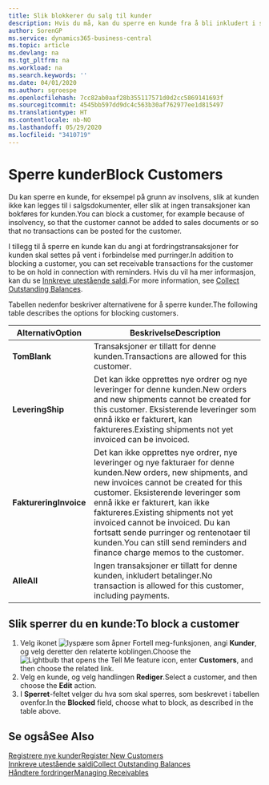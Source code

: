 ```yaml
---
title: Slik blokkerer du salg til kunder
description: Hvis du må, kan du sperre en kunde fra å bli inkludert i salgsdokumenter og andre salgstransaksjoner.
author: SorenGP
ms.service: dynamics365-business-central
ms.topic: article
ms.devlang: na
ms.tgt_pltfrm: na
ms.workload: na
ms.search.keywords: ''
ms.date: 04/01/2020
ms.author: sgroespe
ms.openlocfilehash: 7cc82ab0aaf28b355117571d0d2cc5869141693f
ms.sourcegitcommit: 4545bb597dd9dc4c563b30af762977ee1d815497
ms.translationtype: HT
ms.contentlocale: nb-NO
ms.lasthandoff: 05/29/2020
ms.locfileid: "3410719"
---
```

# <a name="block-customers"></a><span data-ttu-id="aa41f-103">Sperre kunder</span><span class="sxs-lookup"><span data-stu-id="aa41f-103">Block Customers</span></span>
<span data-ttu-id="aa41f-104">Du kan sperre en kunde, for eksempel på grunn av insolvens, slik at kunden ikke kan legges til i salgsdokumenter, eller slik at ingen transaksjoner kan bokføres for kunden.</span><span class="sxs-lookup"><span data-stu-id="aa41f-104">You can block a customer, for example because of insolvency, so that the customer cannot be added to sales documents or so that no transactions can be posted for the customer.</span></span>

<span data-ttu-id="aa41f-105">I tillegg til å sperre en kunde kan du angi at fordringstransaksjoner for kunden skal settes på vent i forbindelse med purringer.</span><span class="sxs-lookup"><span data-stu-id="aa41f-105">In addition to blocking a customer, you can set receivable transactions for the customer to be on hold in connection with reminders.</span></span> <span data-ttu-id="aa41f-106">Hvis du vil ha mer informasjon, kan du se [Innkreve utestående saldi](receivables-collect-outstanding-balances.md).</span><span class="sxs-lookup"><span data-stu-id="aa41f-106">For more information, see [Collect Outstanding Balances](receivables-collect-outstanding-balances.md).</span></span>   

<span data-ttu-id="aa41f-107">Tabellen nedenfor beskriver alternativene for å sperre kunder.</span><span class="sxs-lookup"><span data-stu-id="aa41f-107">The following table describes the options for blocking customers.</span></span>  

|<span data-ttu-id="aa41f-108">Alternativ</span><span class="sxs-lookup"><span data-stu-id="aa41f-108">Option</span></span>|<span data-ttu-id="aa41f-109">Beskrivelse</span><span class="sxs-lookup"><span data-stu-id="aa41f-109">Description</span></span>|  
|--------------------|------------|  
|<span data-ttu-id="aa41f-110">**Tom**</span><span class="sxs-lookup"><span data-stu-id="aa41f-110">**Blank**</span></span>|<span data-ttu-id="aa41f-111">Transaksjoner er tillatt for denne kunden.</span><span class="sxs-lookup"><span data-stu-id="aa41f-111">Transactions are allowed for this customer.</span></span>|
|<span data-ttu-id="aa41f-112">**Levering**</span><span class="sxs-lookup"><span data-stu-id="aa41f-112">**Ship**</span></span>|<span data-ttu-id="aa41f-113">Det kan ikke opprettes nye ordrer og nye leveringer for denne kunden.</span><span class="sxs-lookup"><span data-stu-id="aa41f-113">New orders and new shipments cannot be created for this customer.</span></span> <span data-ttu-id="aa41f-114">Eksisterende leveringer som ennå ikke er fakturert, kan faktureres.</span><span class="sxs-lookup"><span data-stu-id="aa41f-114">Existing shipments not yet invoiced can be invoiced.</span></span>|  
|<span data-ttu-id="aa41f-115">**Fakturering**</span><span class="sxs-lookup"><span data-stu-id="aa41f-115">**Invoice**</span></span>|<span data-ttu-id="aa41f-116">Det kan ikke opprettes nye ordrer, nye leveringer og nye fakturaer for denne kunden.</span><span class="sxs-lookup"><span data-stu-id="aa41f-116">New orders, new shipments, and new invoices cannot be created for this customer.</span></span> <span data-ttu-id="aa41f-117">Eksisterende leveringer som ennå ikke er fakturert, kan ikke faktureres.</span><span class="sxs-lookup"><span data-stu-id="aa41f-117">Existing shipments not yet invoiced cannot be invoiced.</span></span> <span data-ttu-id="aa41f-118">Du kan fortsatt sende purringer og rentenotaer til kunden.</span><span class="sxs-lookup"><span data-stu-id="aa41f-118">You can still send reminders and finance charge memos to the customer.</span></span>|  
|<span data-ttu-id="aa41f-119">**Alle**</span><span class="sxs-lookup"><span data-stu-id="aa41f-119">**All**</span></span>|<span data-ttu-id="aa41f-120">Ingen transaksjoner er tillatt for denne kunden, inkludert betalinger.</span><span class="sxs-lookup"><span data-stu-id="aa41f-120">No transaction is allowed for this customer, including payments.</span></span>|  

## <a name="to-block-a-customer"></a><span data-ttu-id="aa41f-121">Slik sperrer du en kunde:</span><span class="sxs-lookup"><span data-stu-id="aa41f-121">To block a customer</span></span>  
1. <span data-ttu-id="aa41f-122">Velg ikonet ![lyspære som åpner Fortell meg-funksjonen](media/ui-search/search_small.png "Fortell hva du vil gjøre"), angi **Kunder**, og velg deretter den relaterte koblingen.</span><span class="sxs-lookup"><span data-stu-id="aa41f-122">Choose the ![Lightbulb that opens the Tell Me feature](media/ui-search/search_small.png "Tell me what you want to do") icon, enter **Customers**, and then choose the related link.</span></span>
2. <span data-ttu-id="aa41f-123">Velg en kunde, og velg handlingen **Rediger**.</span><span class="sxs-lookup"><span data-stu-id="aa41f-123">Select a customer, and then choose the **Edit** action.</span></span>
3. <span data-ttu-id="aa41f-124">I **Sperret**-feltet velger du hva som skal sperres, som beskrevet i tabellen ovenfor.</span><span class="sxs-lookup"><span data-stu-id="aa41f-124">In the **Blocked** field, choose what to block, as described in the table above.</span></span>

## <a name="see-also"></a><span data-ttu-id="aa41f-125">Se også</span><span class="sxs-lookup"><span data-stu-id="aa41f-125">See Also</span></span>  
[<span data-ttu-id="aa41f-126">Registrere nye kunder</span><span class="sxs-lookup"><span data-stu-id="aa41f-126">Register New Customers</span></span>](sales-how-register-new-customers.md)  
[<span data-ttu-id="aa41f-127">Innkreve utestående saldi</span><span class="sxs-lookup"><span data-stu-id="aa41f-127">Collect Outstanding Balances</span></span>](receivables-collect-outstanding-balances.md)  
[<span data-ttu-id="aa41f-128">Håndtere fordringer</span><span class="sxs-lookup"><span data-stu-id="aa41f-128">Managing Receivables</span></span>](receivables-manage-receivables.md)  
